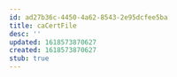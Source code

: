 ```yaml
---
id: ad27b36c-4450-4a62-8543-2e95dcfee5ba
title: caCertFile
desc: ''
updated: 1618573870627
created: 1618573870627
stub: true
---
```


